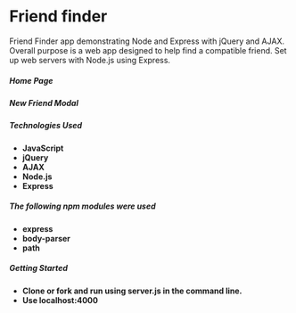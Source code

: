# Friend finder

Friend Finder app demonstrating Node and Express with jQuery and AJAX.
Overall purpose is a web app designed to help find a compatible friend.
Set up web servers with Node.js using Express.

##### Home Page


##### New Friend Modal


##### Technologies Used
* **JavaScript**
* **jQuery**
* **AJAX**
* **Node.js**
* **Express**

##### The following npm modules were used
* **express**
* **body-parser**
* **path**

##### Getting Started
* **Clone or fork and run using server.js in the command line.**
* **Use localhost:4000**
